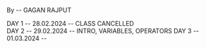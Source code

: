 By -- GAGAN RAJPUT

DAY 1 -- 28.02.2024 -- CLASS CANCELLED                                               
                                                                                    DAY 2 -- 29.02.2024 -- INTRO, VARIABLES, OPERATORS
                                                                                      DAY 3 -- 01.03.2024 -- 
